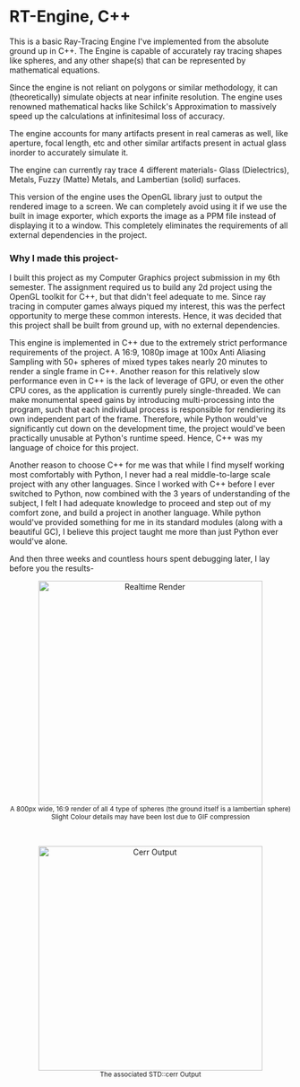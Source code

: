 # RT-Engine, C++

This is a basic Ray-Tracing Engine I've implemented from the absolute ground up in C++.
The Engine is capable of accurately ray tracing shapes like spheres, and any other shape(s) that can be represented by mathematical equations.

Since the engine is not reliant on polygons or similar methodology, it can (theoretically) simulate objects at near infinite resolution.
The engine uses renowned mathematical hacks like Schilck's Approximation to massively speed up the calculations at infinitesimal loss of accuracy.

The engine accounts for many artifacts present in real cameras as well, like aperture, focal length, etc and other similar artifacts present in actual glass inorder to accurately simulate it.

The engine can currently ray trace 4 different materials-
Glass (Dielectrics), Metals, Fuzzy (Matte) Metals, and Lambertian (solid) surfaces.

This version of the engine uses the OpenGL library just to output the rendered image to a screen. We can completely avoid using it if we use the built in image exporter, which exports the image as a PPM file instead of displaying it to a window. This completely eliminates the requirements of all external dependencies in the project.

### Why I made this project-
I built this project as my Computer Graphics project submission in my 6th semester. The assignment required us to build any 2d project using the OpenGL toolkit for C++, but that didn't feel adequate to me.
Since ray tracing in computer games always piqued my interest, this was the perfect opportunity to merge these common interests. Hence, it was decided that this project shall be built from ground up, with no external dependencies.

This engine is implemented in C++ due to the extremely strict performance requirements of the project. A 16:9, 1080p image at 100x Anti Aliasing Sampling with 50+ spheres of mixed types takes nearly 20 minutes to render a single frame in C++. Another reason for this relatively slow performance even in C++ is the lack of leverage of GPU, or even the other CPU cores, as the application is currently purely single-threaded. We can make monumental speed gains by introducing multi-processing into the program, such that each individual process is responsible for rendiering its own independent part of the frame.
Therefore, while Python would've significantly cut down on the development time, the project would've been practically unusable at Python's runtime speed.
Hence, C++ was my language of choice for this project.

Another reason to choose C++ for me was that while I find myself working most comfortably with Python, I never had a real middle-to-large scale project with any other languages.
Since I worked with C++ before I ever switched to Python, now combined with the 3 years of understanding of the subject, I felt I had adequate knowledge to proceed and step out of my comfort zone, and build a project in another language.
While python would've provided something for me in its standard modules (along with a beautiful GC), I believe this project taught me more than just Python ever would've alone.

And then three weeks and countless hours spent debugging later, I lay before you the results-
<p align="center">
  <img src="https://github.com/birinders/RT-Engine/assets/102192983/014698a4-b4ed-41b9-8123-81a9d03af193" alt="Realtime Render" width="400">
  <br>
  <sub>A 800px wide, 16:9 render of all 4 type of spheres (the ground itself is a lambertian sphere)<br>Slight Colour details may have been lost due to GIF compression</sub>
</p>
<br>

<p align="center">
  <img src="https://github.com/birinders/RT-Engine/assets/102192983/4a68f214-f239-4431-be5b-351d1ed00695" alt="Cerr Output" width="400">
  <br>
  <sub>The associated STD::cerr Output</sub>
</p>
<!--![3_spheres_output (2)](https://github.com/birinders/RT-Engine/assets/102192983/014698a4-b4ed-41b9-8123-81a9d03af193)-->
<!--![3_spheres_cmd](https://github.com/birinders/RT-Engine/assets/102192983/4a68f214-f239-4431-be5b-351d1ed00695)-->

